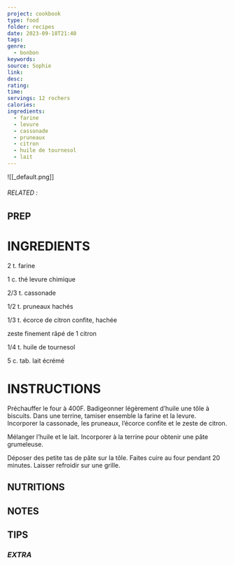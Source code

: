 ```yaml
---
project: cookbook
type: food
folder: recipes
date: 2023-09-18T21:40
tags: 
genre:
  - bonbon
keywords: 
source: Sophie
link: 
desc: 
rating: 
time: 
servings: 12 rochers
calories: 
ingredients:
  - farine
  - levure
  - cassonade
  - pruneaux
  - citron
  - huile de tournesol
  - lait
---
```


![[_default.png]]
###### *RELATED* : 


## PREP


# INGREDIENTS

2 t. farine
  
1 c. thé levure chimique
  
2/3 t. cassonade
  
1/2 t. pruneaux hachés
  
1/3 t. écorce de citron confite, hachée
  
zeste finement râpé de 1 citron
  
1/4 t. huile de tournesol
  
5 c. tab. lait écrémé


# INSTRUCTIONS

Préchauffer le four à 400F. Badigeonner légèrement d’huile une tôle à biscuits. Dans une terrine, tamiser ensemble la farine et la levure. Incorporer la cassonade, les pruneaux, l’écorce confite et le zeste de citron.
  
Mélanger l’huile et le lait. Incorporer à la terrine pour obtenir une pâte grumeleuse. 
  
Déposer des petite tas de pâte sur la tôle. Faites cuire au four pendant 20 minutes. Laisser refroidir sur une grille.


## NUTRITIONS



## NOTES



## TIPS



### *EXTRA*



